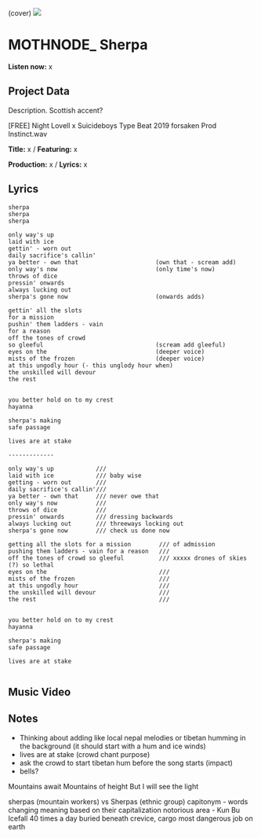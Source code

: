 (cover) ![](57175019_319474918741616_8502199518755923887_n.jpg)

# MOTHNODE_ Sherpa

**Listen now:** x

## Project Data

Description. Scottish accent?

[FREE] Night Lovell x Suicideboys Type Beat 2019  forsaken  Prod Instinct.wav


**Title:** x / **Featuring:** x

**Production:** x / **Lyrics:** x

## Lyrics

```
sherpa
sherpa
sherpa

only way's up
laid with ice
gettin' - worn out 
daily sacrifice's callin' 
ya better - own that                      (own that - scream add)
only way's now                            (only time's now)
throws of dice
pressin' onwards 
always lucking out
sherpa's gone now                         (onwards adds)

gettin' all the slots 
for a mission
pushin' them ladders - vain 
for a reason
off the tones of crowd 
so gleeful                                (scream add gleeful)
eyes on the                               (deeper voice)
mists of the frozen                       (deeper voice)
at this ungodly hour (- this unglody hour when)
the unskilled will devour
the rest


you better hold on to my crest
hayanna

sherpa's making 
safe passage

lives are at stake

-------------

only way's up            ///
laid with ice            /// baby wise
getting - worn out       ///
daily sacrifice's callin'/// 
ya better - own that     /// never owe that
only way's now           /// 
throws of dice           /// 
pressin' onwards         /// dressing backwards
always lucking out       /// threeways locking out
sherpa's gone now        /// check us done now

getting all the slots for a mission        /// of admission
pushing them ladders - vain for a reason   ///
off the tones of crowd so gleeful          /// xxxxx drones of skies (?) so lethal
eyes on the                                ///
mists of the frozen                        ///
at this ungodly hour                       ///
the unskilled will devour                  ///
the rest                                   ///


you better hold on to my crest
hayanna

sherpa's making 
safe passage

lives are at stake


```

## Music Video


## Notes
+ Thinking about adding like local nepal melodies or tibetan humming in the background (it should start with a hum and ice winds)
+ lives are at stake (crowd chant purpose)
+ ask the crowd to start tibetan hum before the song starts (impact)
+ bells?

Mountains await
Mountains of height 
But I will see the light



sherpas (mountain workers) vs Sherpas (ethnic group)
capitonym - words changing meaning based on their capitalization
notorious area - Kun Bu Icefall
40 times a day
buried beneath
crevice, cargo 
most dangerous job on earth
